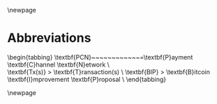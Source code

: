 \newpage
# Abbreviations

\begin{tabbing}
\textbf{PCN}~~~~~~~~~~~~\=\textbf{P}ayment \textbf{C}hannel \textbf{N}etwork \\  
\textbf{Tx(s)} \> \textbf{T}ransaction(s) \\ 
\textbf{BIP} \> \textbf{B}itcoin \textbf{I}mprovement \textbf{P}roposal \\
\end{tabbing}

\newpage
